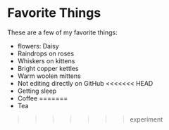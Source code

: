 # Favorite Things

These are a few of my favorite things:

- flowers: Daisy
- Raindrops on roses
- Whiskers on kittens
- Bright copper kettles
- Warm woolen mittens
- Not editing directly on GitHub
<<<<<<< HEAD
- Getting sleep
- Coffee
=======
- Tea
>>>>>>> experiment
